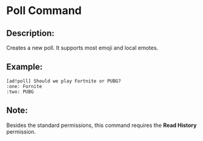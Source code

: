# Poll Command

## Description:
Creates a new poll. It supports most emoji and local emotes.

## Example:
```
[ad!poll] Should we play Fortnite or PUBG?
:one: Fornite
:two: PUBG
```

## Note:
Besides the standard permissions, this command requires the **Read History** permission.
